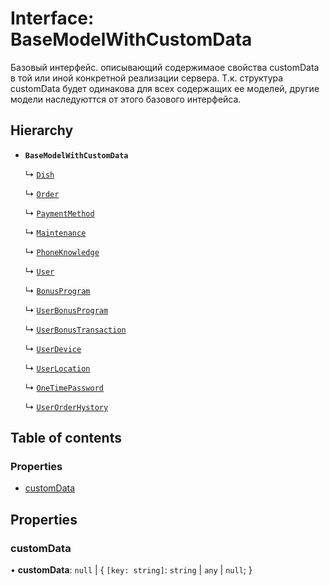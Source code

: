 # Interface: BaseModelWithCustomData

Базовый интерфейс. описывающий содержимаое свойства customData в той или иной конкретной реализации сервера.
Т.к. структура customData будет одинакова для всех содержащих ее моделей, другие модели наследуюттся от этого базового интерфейса.

## Hierarchy

- **`BaseModelWithCustomData`**

  ↳ [`Dish`](Dish.md)

  ↳ [`Order`](Order.md)

  ↳ [`PaymentMethod`](PaymentMethod.md)

  ↳ [`Maintenance`](Maintenance.md)

  ↳ [`PhoneKnowledge`](PhoneKnowledge.md)

  ↳ [`User`](User.md)

  ↳ [`BonusProgram`](BonusProgram.md)

  ↳ [`UserBonusProgram`](UserBonusProgram.md)

  ↳ [`UserBonusTransaction`](UserBonusTransaction.md)

  ↳ [`UserDevice`](UserDevice.md)

  ↳ [`UserLocation`](UserLocation.md)

  ↳ [`OneTimePassword`](OneTimePassword.md)

  ↳ [`UserOrderHystory`](UserOrderHystory.md)

## Table of contents

### Properties

- [customData](BaseModelWithCustomData.md#customdata)

## Properties

### customData

• **customData**: ``null`` \| { `[key: string]`: `string` \| `any` \| ``null``;  }
